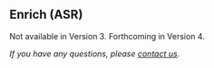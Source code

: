 ## Enrich (ASR)

Not available in Version 3. Forthcoming in Version 4.



*If you have any questions, please [contact us]( https://mediasuite.clariah.nl/contact ).*

